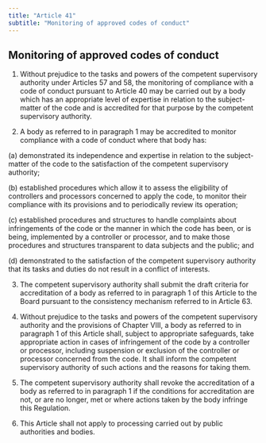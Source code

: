 ```yaml
---
title: "Article 41"
subtitle: "Monitoring of approved codes of conduct"
---
```

## Monitoring of approved codes of conduct

1. Without prejudice to the tasks and powers of the competent supervisory authority under Articles 57 and 58, the monitoring of compliance with a code of conduct pursuant to Article 40 may be carried out by a body which has an appropriate level of expertise in relation to the subject-matter of the code and is accredited for that purpose by the competent supervisory authority.

2. A body as referred to in paragraph 1 may be accredited to monitor compliance with a code of conduct where that body has:

(a) demonstrated its independence and expertise in relation to the subject-matter of the code to the satisfaction of the competent supervisory authority;

(b) established procedures which allow it to assess the eligibility of controllers and processors concerned to apply the code, to monitor their compliance with its provisions and to periodically review its operation;

(c) established procedures and structures to handle complaints about infringements of the code or the manner in which the code has been, or is being, implemented by a controller or processor, and to make those procedures and structures transparent to data subjects and the public; and

(d) demonstrated to the satisfaction of the competent supervisory authority that its tasks and duties do not result in a conflict of interests.

3. The competent supervisory authority shall submit the draft criteria for accreditation of a body as referred to in paragraph 1 of this Article to the Board pursuant to the consistency mechanism referred to in Article 63.

4. Without prejudice to the tasks and powers of the competent supervisory authority and the provisions of Chapter VIII, a body as referred to in paragraph 1 of this Article shall, subject to appropriate safeguards, take appropriate action in cases of infringement of the code by a controller or processor, including suspension or exclusion of the controller or processor concerned from the code. It shall inform the competent supervisory authority of such actions and the reasons for taking them.

5. The competent supervisory authority shall revoke the accreditation of a body as referred to in paragraph 1 if the conditions for accreditation are not, or are no longer, met or where actions taken by the body infringe this Regulation.

6. This Article shall not apply to processing carried out by public authorities and bodies.
